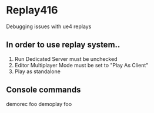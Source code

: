 # Replay416
Debugging issues with ue4 replays

## In order to use replay system..

1. Run Dedicated Server must be unchecked
2. Editor Multiplayer Mode must be set to "Play As Client"
3. Play as standalone

## Console commands
demorec foo 
demoplay foo

